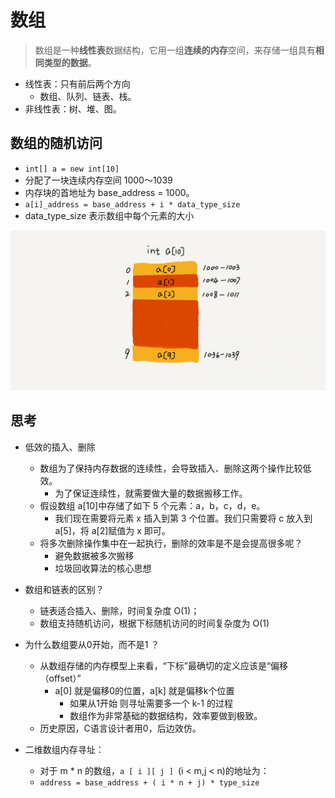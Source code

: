 # 数组
> 数组是一种**线性表**数据结构，它用一组**连续的内存**空间，来存储一组具有**相同类型的数据**。

- 线性表：只有前后两个方向
  - 数组、队列、链表、栈。
- 非线性表：树、堆、图。

## 数组的随机访问
- `int[] a = new int[10]`
- 分配了一块连续内存空间 1000～1039
- 内存块的首地址为 base_address = 1000。
- `a[i]_address = base_address + i * data_type_size`
- data_type_size 表示数组中每个元素的大小

![数组存储](./res/数组存储.webp)

## 思考
- 低效的插入、删除
  - 数组为了保持内存数据的连续性，会导致插入、删除这两个操作比较低效。
    - 为了保证连续性，就需要做大量的数据搬移工作。
  - 假设数组 a[10]中存储了如下 5 个元素：a，b，c，d，e。
    - 我们现在需要将元素 x 插入到第 3 个位置。我们只需要将 c 放入到 a[5]，将 a[2]赋值为 x 即可。
  - 将多次删除操作集中在一起执行，删除的效率是不是会提高很多呢？
    - 避免数据被多次搬移
    - 垃圾回收算法的核心思想

- 数组和链表的区别？
  - 链表适合插入、删除，时间复杂度 O(1)；
  - 数组支持随机访问，根据下标随机访问的时间复杂度为 O(1)

- 为什么数组要从0开始，而不是1 ？
  - 从数组存储的内存模型上来看，“下标”最确切的定义应该是“偏移（offset）”
    - a[0] 就是偏移0的位置，a[k] 就是偏移k个位置
      - 如果从1开始 则寻址需要多一个 k-1 的过程
      - 数组作为非常基础的数据结构，效率要做到极致。
  - 历史原因，C语言设计者用0，后边效仿。

- 二维数组内存寻址：
  - 对于 m * n 的数组，`a [ i ][ j ] `(i < m,j < n)的地址为：
  - `address = base_address + ( i * n + j) * type_size`
